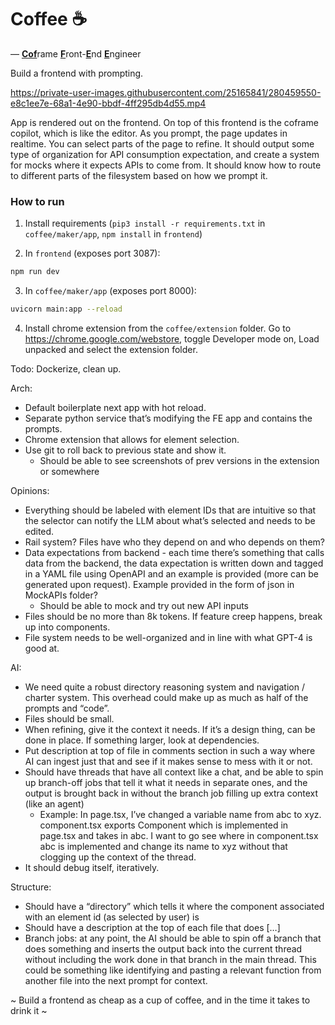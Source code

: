 # Coffee ☕

— <ins>**Cof**</ins>rame <ins>**F**</ins>ront-<ins>**E**</ins>nd <ins>**E**</ins>ngineer

Build a frontend with prompting.

https://private-user-images.githubusercontent.com/25165841/280459550-e8c1ee7e-68a1-4e90-bbdf-4ff295db4d55.mp4

App is rendered out on the frontend. On top of this frontend is the coframe copilot, which is like the editor. As you prompt, the page updates in realtime. You can select parts of the page to refine. It should output some type of organization for API consumption expectation, and create a system for mocks where it expects APIs to come from. It should know how to route to different parts of the filesystem based on how we prompt it.

### How to run
1. Install requirements (`pip3 install -r requirements.txt` in `coffee/maker/app`, `npm install` in `frontend`)

2. In `frontend` (exposes port 3087):

```bash
npm run dev
```

3. In `coffee/maker/app` (exposes port 8000):

```bash
uvicorn main:app --reload
```


4. Install chrome extension from the `coffee/extension` folder. Go to https://chrome.google.com/webstore, toggle Developer mode on, Load unpacked and select the extension folder.

Todo: Dockerize, clean up.

Arch: 

- Default boilerplate next app with hot reload.
- Separate python service that’s modifying the FE app and contains the prompts.
- Chrome extension that allows for element selection.
- Use git to roll back to previous state and show it.
    - Should be able to see screenshots of prev versions in the extension or somewhere

Opinions:

- Everything should be labeled with element IDs that are intuitive so that the selector can notify the LLM about what’s selected and needs to be edited.
- Rail system? Files have who they depend on and who depends on them?
- Data expectations from backend - each time there’s something that calls data from the backend, the data expectation is written down and tagged in a YAML file using OpenAPI and an example is provided (more can be generated upon request). Example provided in the form of json in MockAPIs folder?
    - Should be able to mock and try out new API inputs
- Files should be no more than 8k tokens. If feature creep happens, break up into components.
- File system needs to be well-organized and in line with what GPT-4 is good at.

AI:

- We need quite a robust directory reasoning system and navigation / charter system. This overhead could make up as much as half of the prompts and “code”.
- Files should be small.
- When refining, give it the context it needs. If it’s a design thing, can be done in place. If something larger, look at dependencies.
- Put description at top of file in comments section in such a way where AI can ingest just that and see if it makes sense to mess with it or not.
- Should have threads that have all context like a chat, and be able to spin up branch-off jobs that tell it what it needs in separate ones, and the output is brought back in without the branch job filling up extra context (like an agent)
    - Example: In page.tsx, I’ve changed a variable name from abc to xyz. component.tsx exports Component which is implemented in page.tsx and takes in abc. I want to go see where in component.tsx abc is implemented and change its name to xyz without that clogging up the context of the thread.
- It should debug itself, iteratively.

Structure:

- Should have a “directory” which tells it where the component associated with an element id (as selected by user) is
- Should have a description at the top of each file that does […]
- Branch jobs: at any point, the AI should be able to spin off a branch that does something and inserts the output back into the current thread without including the work done in that branch in the main thread. This could be something like identifying and pasting a relevant function from another file into the next prompt for context.

~ Build a frontend as cheap as a cup of coffee, and in the time it takes to drink it ~

